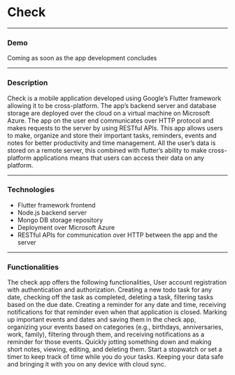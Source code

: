# Check

---

### Demo

Coming as soon as the app development concludes

---

### Description

Check is a mobile application developed using Google’s Flutter framework allowing it to be cross-platform. The app’s backend server and database storage are deployed over the cloud on a virtual machine on Microsoft Azure. The app on the user end communicates over HTTP protocol and makes requests to the server by using RESTful APIs. This app allows users to make, organize and store their important tasks, reminders, events and notes for better productivity and time management. All the user’s data is stored on a remote server, this combined with flutter’s ability to make cross-platform applications means that users can access their data on any platform.

---

### Technologies

- Flutter framework frontend
- Node.js backend server
- Mongo DB storage repository
- Deployment over Microsoft Azure
- RESTful APIs for communication over HTTP between the app and the server

---

### Functionalities

The check app offers the following functionalities,
User account registration with authentication and authorization.
Creating a new todo task for any date, checking off the task as completed, deleting a task, filtering tasks based on the due date.
Creating a reminder for any date and time, receiving notifications for that reminder even when that application is closed.
Marking up important events and dates and saving them in the check app, organizing your events based on categories (e.g., birthdays, anniversaries, work, family), filtering through them, and receiving notifications as a reminder for those events.
Quickly jotting something down and making short notes, viewing, editing, and deleting them.
Start a stopwatch or set a timer to keep track of time while you do your tasks.
Keeping your data safe and bringing it with you on any device with cloud sync.
